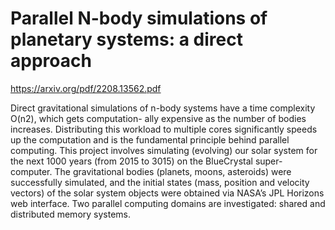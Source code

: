 # Parallel N-body simulations of planetary systems: a direct approach
https://arxiv.org/pdf/2208.13562.pdf


Direct gravitational simulations of n-body systems have a time complexity O(n2), which gets computation- ally expensive as the number of bodies increases. Distributing this workload to multiple cores significantly speeds up the computation and is the fundamental principle behind parallel computing. This project involves simulating (evolving) our solar system for the next 1000 years (from 2015 to 3015) on the BlueCrystal super- computer. The gravitational bodies (planets, moons, asteroids) were successfully simulated, and the initial states (mass, position and velocity vectors) of the solar system objects were obtained via NASA’s JPL Horizons web interface. Two parallel computing domains are investigated: shared and distributed memory systems.
